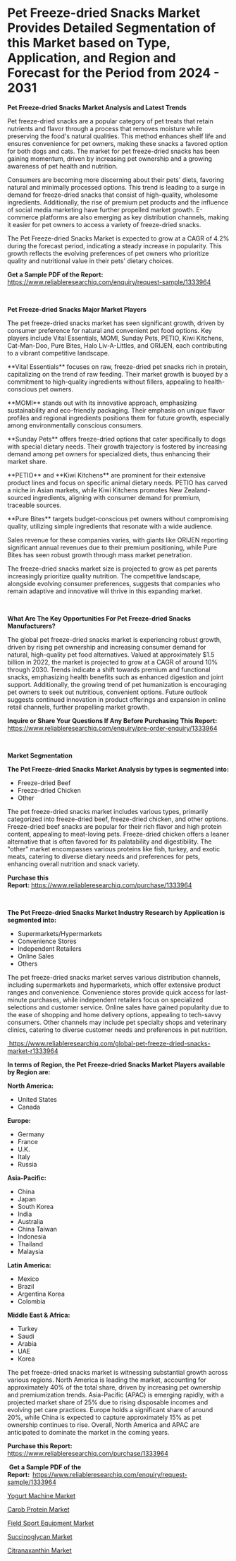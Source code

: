 <p><h1>Pet Freeze-dried Snacks Market Provides Detailed Segmentation of this Market based on Type, Application, and Region and Forecast for the Period from 2024 - 2031</h1></p><p><strong>Pet Freeze-dried Snacks Market Analysis and Latest Trends</strong></p>
<p><p>Pet freeze-dried snacks are a popular category of pet treats that retain nutrients and flavor through a process that removes moisture while preserving the food's natural qualities. This method enhances shelf life and ensures convenience for pet owners, making these snacks a favored option for both dogs and cats. The market for pet freeze-dried snacks has been gaining momentum, driven by increasing pet ownership and a growing awareness of pet health and nutrition.</p><p>Consumers are becoming more discerning about their pets' diets, favoring natural and minimally processed options. This trend is leading to a surge in demand for freeze-dried snacks that consist of high-quality, wholesome ingredients. Additionally, the rise of premium pet products and the influence of social media marketing have further propelled market growth. E-commerce platforms are also emerging as key distribution channels, making it easier for pet owners to access a variety of freeze-dried snacks.</p><p>The Pet Freeze-dried Snacks Market is expected to grow at a CAGR of 4.2% during the forecast period, indicating a steady increase in popularity. This growth reflects the evolving preferences of pet owners who prioritize quality and nutritional value in their pets' dietary choices.</p></p>
<p><strong>Get a Sample PDF of the Report:&nbsp;</strong> <a href="https://www.reliableresearchiq.com/enquiry/request-sample/1333964?utm_campaign=101&utm_medium=2&utm_source=Github&utm_content=ia&utm_term=12122024&utm_id=pet-freeze-dried-snacks">https://www.reliableresearchiq.com/enquiry/request-sample/1333964</a></p>
<p>&nbsp;</p>
<p><strong>Pet Freeze-dried Snacks Major Market Players</strong></p>
<p><p>The pet freeze-dried snacks market has seen significant growth, driven by consumer preference for natural and convenient pet food options. Key players include Vital Essentials, MOMI, Sunday Pets, PETIO, Kiwi Kitchens, Cat-Man-Doo, Pure Bites, Halo Liv-A-Littles, and ORIJEN, each contributing to a vibrant competitive landscape.</p><p>**Vital Essentials** focuses on raw, freeze-dried pet snacks rich in protein, capitalizing on the trend of raw feeding. Their market growth is buoyed by a commitment to high-quality ingredients without fillers, appealing to health-conscious pet owners.</p><p>**MOMI** stands out with its innovative approach, emphasizing sustainability and eco-friendly packaging. Their emphasis on unique flavor profiles and regional ingredients positions them for future growth, especially among environmentally conscious consumers.</p><p>**Sunday Pets** offers freeze-dried options that cater specifically to dogs with special dietary needs. Their growth trajectory is fostered by increasing demand among pet owners for specialized diets, thus enhancing their market share.</p><p>**PETIO** and **Kiwi Kitchens** are prominent for their extensive product lines and focus on specific animal dietary needs. PETIO has carved a niche in Asian markets, while Kiwi Kitchens promotes New Zealand-sourced ingredients, aligning with consumer demand for premium, traceable sources. </p><p>**Pure Bites** targets budget-conscious pet owners without compromising quality, utilizing simple ingredients that resonate with a wide audience. </p><p>Sales revenue for these companies varies, with giants like ORIJEN reporting significant annual revenues due to their premium positioning, while Pure Bites has seen robust growth through mass market penetration.</p><p>The freeze-dried snacks market size is projected to grow as pet parents increasingly prioritize quality nutrition. The competitive landscape, alongside evolving consumer preferences, suggests that companies who remain adaptive and innovative will thrive in this expanding market.</p></p>
<p>&nbsp;</p>
<p><strong>What Are The Key Opportunities For Pet Freeze-dried Snacks Manufacturers?</strong></p>
<p><p>The global pet freeze-dried snacks market is experiencing robust growth, driven by rising pet ownership and increasing consumer demand for natural, high-quality pet food alternatives. Valued at approximately $1.5 billion in 2022, the market is projected to grow at a CAGR of around 10% through 2030. Trends indicate a shift towards premium and functional snacks, emphasizing health benefits such as enhanced digestion and joint support. Additionally, the growing trend of pet humanization is encouraging pet owners to seek out nutritious, convenient options. Future outlook suggests continued innovation in product offerings and expansion in online retail channels, further propelling market growth.</p></p>
<p><strong>Inquire or Share Your Questions If Any Before Purchasing This Report:</strong> <a href="https://www.reliableresearchiq.com/enquiry/pre-order-enquiry/1333964?utm_campaign=101&utm_medium=2&utm_source=Github&utm_content=ia&utm_term=12122024&utm_id=pet-freeze-dried-snacks">https://www.reliableresearchiq.com/enquiry/pre-order-enquiry/1333964</a></p>
<p>&nbsp;</p>
<p><strong>Market Segmentation</strong></p>
<p><strong>The Pet Freeze-dried Snacks Market Analysis by types is segmented into:</strong></p>
<p><ul><li>Freeze-dried Beef</li><li>Freeze-dried Chicken</li><li>Other</li></ul></p>
<p><p>The pet freeze-dried snacks market includes various types, primarily categorized into freeze-dried beef, freeze-dried chicken, and other options. Freeze-dried beef snacks are popular for their rich flavor and high protein content, appealing to meat-loving pets. Freeze-dried chicken offers a leaner alternative that is often favored for its palatability and digestibility. The "other" market encompasses various proteins like fish, turkey, and exotic meats, catering to diverse dietary needs and preferences for pets, enhancing overall nutrition and snack variety.</p></p>
<p><strong>Purchase this Report:&nbsp;</strong><a href="https://www.reliableresearchiq.com/purchase/1333964?utm_campaign=101&utm_medium=2&utm_source=Github&utm_content=ia&utm_term=12122024&utm_id=pet-freeze-dried-snacks">https://www.reliableresearchiq.com/purchase/1333964</a></p>
<p>&nbsp;</p>
<p><strong>The Pet Freeze-dried Snacks Market Industry Research by Application is segmented into:</strong></p>
<p><ul><li>Supermarkets/Hypermarkets</li><li>Convenience Stores</li><li>Independent Retailers</li><li>Online Sales</li><li>Others</li></ul></p>
<p><p>The pet freeze-dried snacks market serves various distribution channels, including supermarkets and hypermarkets, which offer extensive product ranges and convenience. Convenience stores provide quick access for last-minute purchases, while independent retailers focus on specialized selections and customer service. Online sales have gained popularity due to the ease of shopping and home delivery options, appealing to tech-savvy consumers. Other channels may include pet specialty shops and veterinary clinics, catering to diverse customer needs and preferences in pet nutrition.</p></p>
<p><a href="https://www.reliableresearchiq.com/global-pet-freeze-dried-snacks-market-r1333964?utm_campaign=101&utm_medium=2&utm_source=Github&utm_content=ia&utm_term=12122024&utm_id=pet-freeze-dried-snacks">&nbsp;https://www.reliableresearchiq.com/global-pet-freeze-dried-snacks-market-r1333964</a></p>
<p><strong>In terms of Region, the Pet Freeze-dried Snacks Market Players available by Region are:</strong></p>
<p>
    <p> <strong> North America: </strong>
        <ul>
            <li>United States</li>
            <li>Canada</li>
        </ul>
        </p> 
    <p> <strong> Europe: </strong>
        <ul>
            <li>Germany</li>
            <li>France</li>
            <li>U.K.</li>
            <li>Italy</li>
            <li>Russia</li>
        </ul>
        </p> 
    <p> <strong> Asia-Pacific: </strong>
        <ul>
            <li>China</li>
            <li>Japan</li>
            <li>South Korea</li>
            <li>India</li>
            <li>Australia</li>
            <li>China Taiwan</li>
            <li>Indonesia</li>
            <li>Thailand</li>
            <li>Malaysia</li>
        </ul>
        </p> 
    <p> <strong> Latin America: </strong>
        <ul>
            <li>Mexico</li>
            <li>Brazil</li>
            <li>Argentina Korea</li>
            <li>Colombia</li>
        </ul>
        </p> 
    <p> <strong> Middle East & Africa: </strong>
        <ul>
            <li>Turkey</li>
            <li>Saudi</li>
            <li>Arabia</li>
            <li>UAE</li>
            <li>Korea</li>
        </ul>
    </p>
    </p>
<p><p>The pet freeze-dried snacks market is witnessing substantial growth across various regions. North America is leading the market, accounting for approximately 40% of the total share, driven by increasing pet ownership and premiumization trends. Asia-Pacific (APAC) is emerging rapidly, with a projected market share of 25% due to rising disposable incomes and evolving pet care practices. Europe holds a significant share of around 20%, while China is expected to capture approximately 15% as pet ownership continues to rise. Overall, North America and APAC are anticipated to dominate the market in the coming years.</p></p>
<p><strong>Purchase this Report: </strong><a href="https://www.reliableresearchiq.com/purchase/1333964?utm_campaign=101&utm_medium=2&utm_source=Github&utm_content=ia&utm_term=12122024&utm_id=pet-freeze-dried-snacks">https://www.reliableresearchiq.com/purchase/1333964</a></p>
<p>&nbsp;<strong>Get a Sample PDF of the Report:&nbsp;&nbsp;</strong><a href="https://www.reliableresearchiq.com/enquiry/request-sample/1333964?utm_campaign=101&utm_medium=2&utm_source=Github&utm_content=ia&utm_term=12122024&utm_id=pet-freeze-dried-snacks">https://www.reliableresearchiq.com/enquiry/request-sample/1333964</a></p>
<p><strong></strong></p>
<p><p><a href="https://www.linkedin.com/pulse/market-study-yogurt-machine-size-dynamics-expected-growth-q2wtf?utm_campaign=101&utm_medium=2&utm_source=Github&utm_content=ia&utm_term=12122024&utm_id=pet-freeze-dried-snacks">Yogurt Machine Market</a></p><p><a href="https://www.linkedin.com/pulse/c-hannibex-sqmmf?utm_campaign=101&utm_medium=2&utm_source=Github&utm_content=ia&utm_term=12122024&utm_id=pet-freeze-dried-snacks">Carob Protein Market</a></p><p><a href="https://www.linkedin.com/pulse/field-sport-equipment-market-growth-study-provides-in-depth-eu6lf?utm_campaign=101&utm_medium=2&utm_source=Github&utm_content=ia&utm_term=12122024&utm_id=pet-freeze-dried-snacks">Field Sport Equipment Market</a></p><p><a href="https://www.linkedin.com/pulse/c-hannibex-sqmmf?utm_campaign=101&utm_medium=2&utm_source=Github&utm_content=ia&utm_term=12122024&utm_id=pet-freeze-dried-snacks">Succinoglycan Market</a></p><p><a href="https://www.linkedin.com/pulse/c-hannibex-sqmmf?utm_campaign=101&utm_medium=2&utm_source=Github&utm_content=ia&utm_term=12122024&utm_id=pet-freeze-dried-snacks">Citranaxanthin Market</a></p></p>